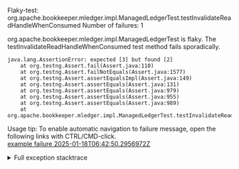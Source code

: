         
Flaky-test: org.apache.bookkeeper.mledger.impl.ManagedLedgerTest.testInvalidateReadHandleWhenConsumed
Number of failures: 1

org.apache.bookkeeper.mledger.impl.ManagedLedgerTest is flaky. The testInvalidateReadHandleWhenConsumed test method fails sporadically.

```
java.lang.AssertionError: expected [3] but found [2]
	at org.testng.Assert.fail(Assert.java:110)
	at org.testng.Assert.failNotEquals(Assert.java:1577)
	at org.testng.Assert.assertEqualsImpl(Assert.java:149)
	at org.testng.Assert.assertEquals(Assert.java:131)
	at org.testng.Assert.assertEquals(Assert.java:979)
	at org.testng.Assert.assertEquals(Assert.java:955)
	at org.testng.Assert.assertEquals(Assert.java:989)
	at org.apache.bookkeeper.mledger.impl.ManagedLedgerTest.testInvalidateReadHandleWhenConsumed(ManagedLedgerTest.java:3797)
```

Usage tip: To enable automatic navigation to failure message, open the following links with CTRL/CMD-click.  
[example failure 2025-01-18T06:42:50.2956972Z](https://github.com/apache/pulsar/actions/runs/12841451443/job/35811506954#step:11:11427)  


<details>
<summary>Full exception stacktrace</summary>
<code><pre>
java.lang.AssertionError: expected [3] but found [2]
	at org.testng.Assert.fail(Assert.java:110)
	at org.testng.Assert.failNotEquals(Assert.java:1577)
	at org.testng.Assert.assertEqualsImpl(Assert.java:149)
	at org.testng.Assert.assertEquals(Assert.java:131)
	at org.testng.Assert.assertEquals(Assert.java:979)
	at org.testng.Assert.assertEquals(Assert.java:955)
	at org.testng.Assert.assertEquals(Assert.java:989)
	at org.apache.bookkeeper.mledger.impl.ManagedLedgerTest.testInvalidateReadHandleWhenConsumed(ManagedLedgerTest.java:3797)
	at java.base/jdk.internal.reflect.NativeMethodAccessorImpl.invoke0(Native Method)
	at java.base/jdk.internal.reflect.NativeMethodAccessorImpl.invoke(NativeMethodAccessorImpl.java:77)
	at java.base/jdk.internal.reflect.DelegatingMethodAccessorImpl.invoke(DelegatingMethodAccessorImpl.java:43)
	at java.base/java.lang.reflect.Method.invoke(Method.java:569)
	at org.testng.internal.invokers.MethodInvocationHelper.invokeMethod(MethodInvocationHelper.java:139)
	at org.testng.internal.invokers.InvokeMethodRunnable.runOne(InvokeMethodRunnable.java:47)
	at org.testng.internal.invokers.InvokeMethodRunnable.call(InvokeMethodRunnable.java:76)
	at org.testng.internal.invokers.InvokeMethodRunnable.call(InvokeMethodRunnable.java:11)
	at java.base/java.util.concurrent.FutureTask.run(FutureTask.java:264)
	at java.base/java.util.concurrent.ThreadPoolExecutor.runWorker(ThreadPoolExecutor.java:1136)
	at java.base/java.util.concurrent.ThreadPoolExecutor$Worker.run(ThreadPoolExecutor.java:635)
	at java.base/java.lang.Thread.run(Thread.java:840)

</pre></code>
</details>


